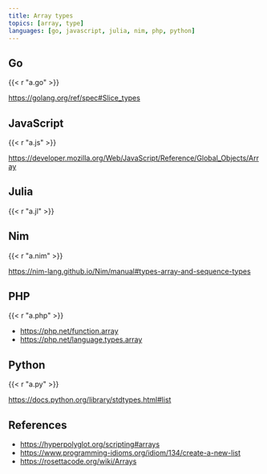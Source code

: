 ```yaml
---
title: Array types
topics: [array, type]
languages: [go, javascript, julia, nim, php, python]
---
```


## Go

{{< r "a.go" >}}

<https://golang.org/ref/spec#Slice_types>

## JavaScript

{{< r "a.js" >}}

<https://developer.mozilla.org/Web/JavaScript/Reference/Global_Objects/Array>

## Julia

{{< r "a.jl" >}}

## Nim

{{< r "a.nim" >}}

<https://nim-lang.github.io/Nim/manual#types-array-and-sequence-types>

## PHP

{{< r "a.php" >}}

- <https://php.net/function.array>
- <https://php.net/language.types.array>

## Python

{{< r "a.py" >}}

<https://docs.python.org/library/stdtypes.html#list>

## References

- <https://hyperpolyglot.org/scripting#arrays>
- <https://www.programming-idioms.org/idiom/134/create-a-new-list>
- <https://rosettacode.org/wiki/Arrays>
